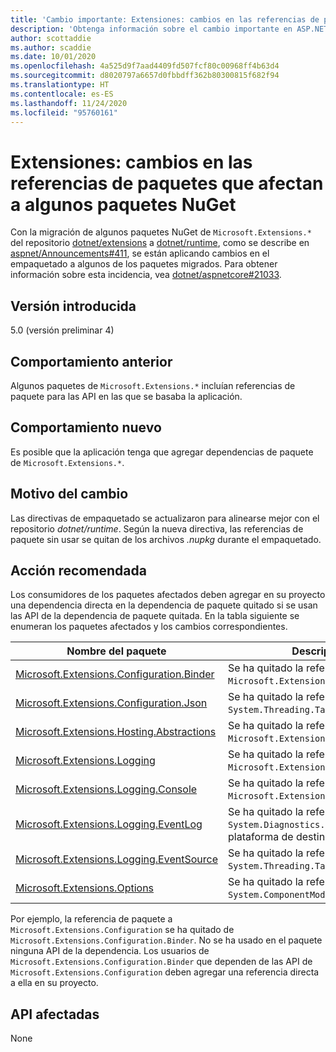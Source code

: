 ```yaml
---
title: 'Cambio importante: Extensiones: cambios en las referencias de paquetes que afectan a algunos paquetes NuGet'
description: 'Obtenga información sobre el cambio importante en ASP.NET Core 5.0 titulado Extensiones: cambios en las referencias de paquetes que afectan a algunos paquetes NuGet'
author: scottaddie
ms.author: scaddie
ms.date: 10/01/2020
ms.openlocfilehash: 4a525d9f7aad4409fd507fcf80c00968ff4b63d4
ms.sourcegitcommit: d8020797a6657d0fbbdff362b80300815f682f94
ms.translationtype: HT
ms.contentlocale: es-ES
ms.lasthandoff: 11/24/2020
ms.locfileid: "95760161"
---
```

# <a name="extensions-package-reference-changes-affecting-some-nuget-packages"></a>Extensiones: cambios en las referencias de paquetes que afectan a algunos paquetes NuGet

Con la migración de algunos paquetes NuGet de `Microsoft.Extensions.*` del repositorio [dotnet/extensions](https://github.com/dotnet/extensions) a [dotnet/runtime](https://github.com/dotnet/runtime), como se describe en [aspnet/Announcements#411](https://github.com/aspnet/Announcements/issues/411), se están aplicando cambios en el empaquetado a algunos de los paquetes migrados. Para obtener información sobre esta incidencia, vea [dotnet/aspnetcore#21033](https://github.com/dotnet/aspnetcore/issues/21033).

## <a name="version-introduced"></a>Versión introducida

5.0 (versión preliminar 4)

## <a name="old-behavior"></a>Comportamiento anterior

Algunos paquetes de `Microsoft.Extensions.*` incluían referencias de paquete para las API en las que se basaba la aplicación.

## <a name="new-behavior"></a>Comportamiento nuevo

Es posible que la aplicación tenga que agregar dependencias de paquete de `Microsoft.Extensions.*`.

## <a name="reason-for-change"></a>Motivo del cambio

Las directivas de empaquetado se actualizaron para alinearse mejor con el repositorio *dotnet/runtime*. Según la nueva directiva, las referencias de paquete sin usar se quitan de los archivos *.nupkg* durante el empaquetado.

## <a name="recommended-action"></a>Acción recomendada

Los consumidores de los paquetes afectados deben agregar en su proyecto una dependencia directa en la dependencia de paquete quitado si se usan las API de la dependencia de paquete quitada. En la tabla siguiente se enumeran los paquetes afectados y los cambios correspondientes.

|Nombre del paquete|Descripción del cambio|
|------------|------------------|
|[Microsoft.Extensions.Configuration.Binder](https://nuget.org/packages/Microsoft.Extensions.Configuration.Binder)|Se ha quitado la referencia a `Microsoft.Extensions.Configuration`.|
|[Microsoft.Extensions.Configuration.Json](https://nuget.org/packages/Microsoft.Extensions.Configuration.Json)    |Se ha quitado la referencia a `System.Threading.Tasks.Extensions`.|
|[Microsoft.Extensions.Hosting.Abstractions](https://nuget.org/packages/Microsoft.Extensions.Hosting.Abstractions)|Se ha quitado la referencia a `Microsoft.Extensions.Logging.Abstractions`.|
|[Microsoft.Extensions.Logging](https://nuget.org/packages/Microsoft.Extensions.Logging)                          |Se ha quitado la referencia a `Microsoft.Extensions.Configuration.Binder`.|
|[Microsoft.Extensions.Logging.Console](https://nuget.org/packages/Microsoft.Extensions.Logging.Console)          |Se ha quitado la referencia a `Microsoft.Extensions.Configuration.Abstractions`.|
|[Microsoft.Extensions.Logging.EventLog](https://nuget.org/packages/Microsoft.Extensions.Logging.EventLog)        |Se ha quitado la referencia a `System.Diagnostics.EventLog` para el moniker de la plataforma de destino de .NET Framework 4.6.1.|
|[Microsoft.Extensions.Logging.EventSource](https://nuget.org/packages/Microsoft.Extensions.Logging.EventSource)  |Se ha quitado la referencia a `System.Threading.Tasks.Extensions`.|
|[Microsoft.Extensions.Options](https://nuget.org/packages/Microsoft.Extensions.Options)                          |Se ha quitado la referencia a `System.ComponentModel.Annotations`.|

Por ejemplo, la referencia de paquete a `Microsoft.Extensions.Configuration` se ha quitado de `Microsoft.Extensions.Configuration.Binder`. No se ha usado en el paquete ninguna API de la dependencia. Los usuarios de `Microsoft.Extensions.Configuration.Binder` que dependen de las API de `Microsoft.Extensions.Configuration` deben agregar una referencia directa a ella en su proyecto.

## <a name="affected-apis"></a>API afectadas

None

<!--

### Category

ASP.NET Core

### Affected APIs

Not detectable via API analysis

-->
